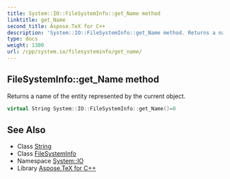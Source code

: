 ```yaml
---
title: System::IO::FileSystemInfo::get_Name method
linktitle: get_Name
second_title: Aspose.TeX for C++
description: 'System::IO::FileSystemInfo::get_Name method. Returns a name of the entity represented by the current object in C++.'
type: docs
weight: 1300
url: /cpp/system.io/filesysteminfo/get_name/
---
```

## FileSystemInfo::get_Name method


Returns a name of the entity represented by the current object.

```cpp
virtual String System::IO::FileSystemInfo::get_Name()=0
```

## See Also

* Class [String](../../../system/string/)
* Class [FileSystemInfo](../)
* Namespace [System::IO](../../)
* Library [Aspose.TeX for C++](../../../)
